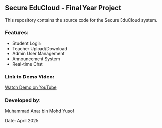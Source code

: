## Secure EduCloud - Final Year Project
This repository contains the source code for the Secure EduCloud system.

### Features:
- Student Login
- Teacher Upload/Download
- Admin User Management
- Announcement System
- Real-time Chat

### Link to Demo Video:
[Watch Demo on YouTube](https://youtu.be/Us0SegSto9A?si=H6V4m82CfpGSclPe)

### Developed by:
Muhammad Anas bin Mohd Yusof


Date: April 2025
